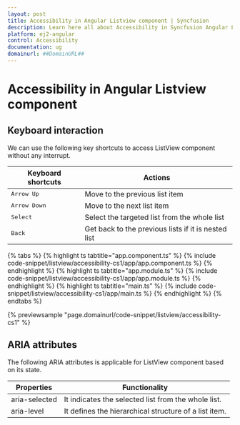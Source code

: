 ```yaml
---
layout: post
title: Accessibility in Angular Listview component | Syncfusion
description: Learn here all about Accessibility in Syncfusion Angular Listview component of Syncfusion Essential JS 2 and more.
platform: ej2-angular
control: Accessibility 
documentation: ug
domainurl: ##DomainURL##
---
```


# Accessibility in Angular Listview component

## Keyboard interaction

We can use the following key shortcuts to access ListView component without any interrupt.

| Keyboard shortcuts | Actions |
|------------|-------------------|
| <kbd>Arrow Up</kbd> | Move to the previous list item |
| <kbd>Arrow Down</kbd> | Move to the next list item |
| <kbd>Select</kbd> | Select the targeted list from the whole list |
| <kbd>Back</kbd> | Get back to the previous lists if it is nested list |

{% tabs %}
{% highlight ts tabtitle="app.component.ts" %}
{% include code-snippet/listview/accessibility-cs1/app/app.component.ts %}
{% endhighlight %}
{% highlight ts tabtitle="app.module.ts" %}
{% include code-snippet/listview/accessibility-cs1/app/app.module.ts %}
{% endhighlight %}
{% highlight ts tabtitle="main.ts" %}
{% include code-snippet/listview/accessibility-cs1/app/main.ts %}
{% endhighlight %}
{% endtabs %}
  
{% previewsample "page.domainurl/code-snippet/listview/accessibility-cs1" %}

## ARIA attributes

The following ARIA attributes is applicable for ListView component based on its state.

| Properties | Functionality |
| ------------ | ----------------------- |
| aria-selected | It indicates the selected list from the whole list. |
| aria-level | It defines the hierarchical structure of a list item. |
